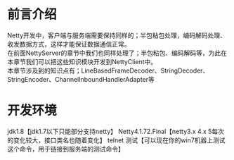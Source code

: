 # 前言介绍
Netty开发中，客户端与服务端需要保持同样的；半包粘包处理，编码解码处理、收发数据方式，这样才能保证数据通信正常。   
在前面NettyServer的章节中我们也同样处理了；半包粘包、编码解码等，为此在本章节我们可以把这些知识模块开发到NettyClient中。  
本章节涉及到的知识点有；LineBasedFrameDecoder、StringDecoder、StringEncoder、ChannelInboundHandlerAdapter等

# 开发环境
jdk1.8【jdk1.7以下只能部分支持netty】
Netty4.1.72.Final【netty3.x 4.x 5每次的变化较大，接口类名也随着变化】
telnet 测试【可以现在你的win7机器上测试这个命令，用于链接到服务端的测试命令】
